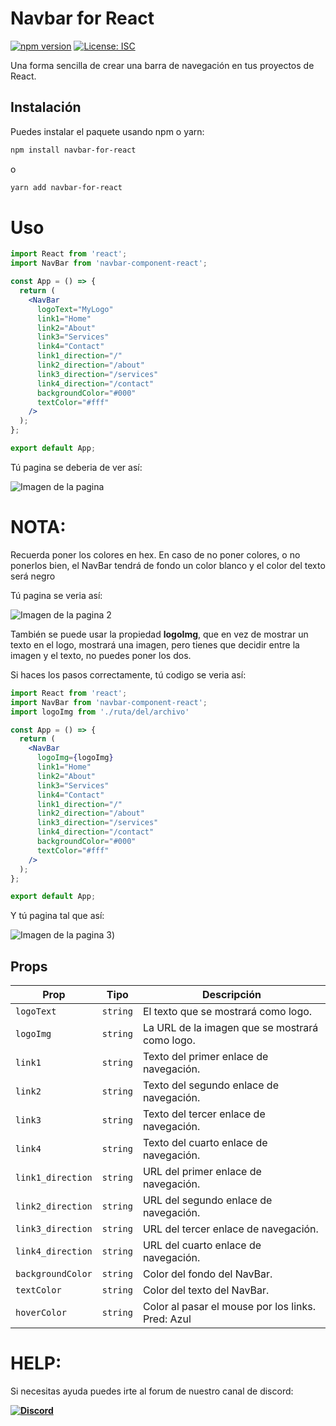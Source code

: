 # Navbar for React

[![npm version](https://badge.fury.io/js/navbar-for-react.svg)](https://badge.fury.io/js/navbar-for-react)
[![License: ISC](https://img.shields.io/badge/License-ISC-blue.svg)](https://opensource.org/licenses/ISC)

Una forma sencilla de crear una barra de navegación en tus proyectos de React.

## Instalación

Puedes instalar el paquete usando npm o yarn:

```bash
npm install navbar-for-react
```
o
```bash
yarn add navbar-for-react
```

# Uso

```jsx
import React from 'react';
import NavBar from 'navbar-component-react';

const App = () => {
  return (
    <NavBar 
      logoText="MyLogo"
      link1="Home"
      link2="About"
      link3="Services"
      link4="Contact"
      link1_direction="/"
      link2_direction="/about"
      link3_direction="/services"
      link4_direction="/contact"
      backgroundColor="#000"
      textColor="#fff"
    />
  );
};

export default App;
```

Tú pagina se deberia de ver así:

![Imagen de la pagina](https://i.postimg.cc/jjgC9rNW/img.png)

# NOTA:

Recuerda poner los colores en hex. En caso de no poner colores, o no ponerlos bien, el NavBar tendrá de fondo un color blanco y el color del texto será negro

Tú pagina se veria así:

![Imagen de la pagina 2](https://i.postimg.cc/Ssnjbt7g/img2.png)

También se puede usar la propiedad **logoImg**, que en vez de mostrar un texto en el logo, mostrará una imagen, pero tienes que decidir entre la imagen y el texto, no puedes poner los dos.

Si haces los pasos correctamente, tú codigo se veria así:

```jsx
import React from 'react';
import NavBar from 'navbar-component-react';
import logoImg from './ruta/del/archivo'

const App = () => {
  return (
    <NavBar 
      logoImg={logoImg}
      link1="Home"
      link2="About"
      link3="Services"
      link4="Contact"
      link1_direction="/"
      link2_direction="/about"
      link3_direction="/services"
      link4_direction="/contact"
      backgroundColor="#000"
      textColor="#fff"
    />
  );
};

export default App;
```

Y tú pagina tal que así:

![Imagen de la pagina 3](https://i.postimg.cc/tg1T2KsR/img3.png))

## Props

| Prop               | Tipo     | Descripción                                         |
|--------------------|----------|-----------------------------------------------------|
| `logoText`         | `string` | El texto que se mostrará como logo.                 |
| `logoImg`          | `string` | La URL de la imagen que se mostrará como logo.      |
| `link1`            | `string` | Texto del primer enlace de navegación.              |
| `link2`            | `string` | Texto del segundo enlace de navegación.             |
| `link3`            | `string` | Texto del tercer enlace de navegación.              |
| `link4`            | `string` | Texto del cuarto enlace de navegación.              |
| `link1_direction`  | `string` | URL del primer enlace de navegación.                |
| `link2_direction`  | `string` | URL del segundo enlace de navegación.               |
| `link3_direction`  | `string` | URL del tercer enlace de navegación.                |
| `link4_direction`  | `string` | URL del cuarto enlace de navegación.                |
| `backgroundColor`  | `string` | Color del fondo del NavBar.                         |
| `textColor`        | `string` | Color del texto del NavBar.                         |
| `hoverColor`       | `string` | Color al pasar el mouse por los links. Pred: Azul   |

# HELP:

Si necesitas ayuda puedes irte al forum de nuestro canal de discord:

**[![Discord](https://img.shields.io/badge/Button-Click%20Here-blue)](https://discord.gg/C5ZZebVjcC)**